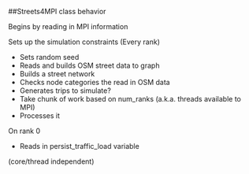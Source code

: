 ##Streets4MPI class behavior

Begins by reading in MPI information

Sets up the simulation constraints (Every rank)

- Sets random seed
- Reads and builds OSM street data to graph
- Builds a street network
- Checks node categories the read in OSM data
- Generates trips to simulate?
- Take chunk of work based on num_ranks (a.k.a. threads available to MPI)
- Processes it

On rank 0

- Reads in persist_traffic_load variable







(core/thread independent)





